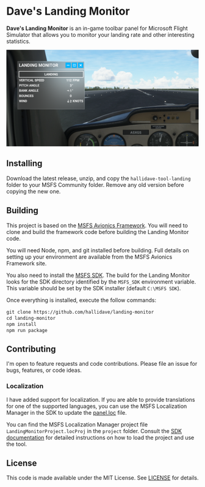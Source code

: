 # Dave's Landing Monitor

**Dave's Landing Monitor** is an in-game toolbar panel for Microsoft Flight Simulator that allows you to monitor your landing rate and other interesting statistics.

![Landing](/images/landing.png)

## Installing

Download the latest release, unzip, and copy the `hallidave-tool-landing` folder to your MSFS Community folder. Remove any old version before copying the new one.

## Building

This project is based on the [MSFS Avionics Framework](https://microsoft.github.io/msfs-avionics-mirror/). You will need to clone and build the framework code before building the Landing Monitor code.

You will need Node, npm, and git installed before building. Full details on setting up your environment are available from the MSFS Avionics Framework site.

You also need to install the [MSFS SDK](https://docs.flightsimulator.com/html/Introduction/SDK_Overview.htm). The build for the Landing Monitor looks for the SDK directory identified by the `MSFS_SDK` environment variable. This variable should be set by the SDK installer (default `C:\MSFS SDK`).

Once everything is installed, execute the follow commands:

```
git clone https://github.com/hallidave/landing-monitor
cd landing-monitor
npm install
npm run package
```

## Contributing

I'm open to feature requests and code contributions. Please file an issue for bugs, features, or code ideas.

### Localization

I have added support for localization. If you are able to provide translations for one of the supported languages, you can use the MSFS Localization Manager in the SDK to update the [panel.loc](/project/PackageSources/Localization/panel.loc) file.

You can find the MSFS Localization Manager project file `LandingMonitorProject.locProj` in the `project` folder. Consult the [SDK documentation](https://docs.flightsimulator.com/flighting/html/Additional_Information/Tools/MSFS_Localization_Manager.htm) for detailed instructions on how to load the project and use the tool.

## License

This code is made available under the MIT License. See [LICENSE](LICENSE) for details.
